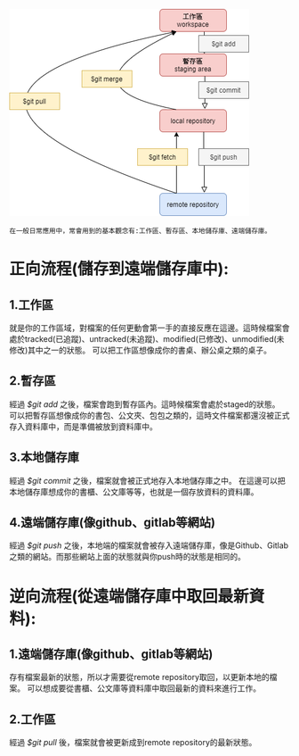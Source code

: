 ![gitProcess](gitProcess.png "在一般日常應用中，常會用到的基本觀念有:工作區、暫存區、本地儲存庫、遠端儲存庫。")

    在一般日常應用中，常會用到的基本觀念有:工作區、暫存區、本地儲存庫、遠端儲存庫。

# 正向流程(儲存到遠端儲存庫中):
## 1.工作區
就是你的工作區域，對檔案的任何更動會第一手的直接反應在這邊。這時候檔案會處於tracked(已追蹤)、untracked(未追蹤)、modified(已修改)、unmodified(未修改)其中之一的狀態。
可以把工作區想像成你的書桌、辦公桌之類的桌子。
## 2.暫存區
經過 *$git add* 之後，檔案會跑到暫存區內。這時候檔案會處於staged的狀態。
可以把暫存區想像成你的書包、公文夾、包包之類的，這時文件檔案都還沒被正式存入資料庫中，而是準備被放到資料庫中。
## 3.本地儲存庫
經過 *$git commit* 之後，檔案就會被正式地存入本地儲存庫之中。
在這邊可以把本地儲存庫想成你的書櫃、公文庫等等，也就是一個存放資料的資料庫。
## 4.遠端儲存庫(像github、gitlab等網站)
經過 *$git push* 之後，本地端的檔案就會被存入遠端儲存庫，像是Github、Gitlab之類的網站。而那些網站上面的狀態就與你push時的狀態是相同的。
# 逆向流程(從遠端儲存庫中取回最新資料):
## 1.遠端儲存庫(像github、gitlab等網站)
存有檔案最新的狀態，所以才需要從remote repository取回，以更新本地的檔案。
可以想成要從書櫃、公文庫等資料庫中取回最新的資料來進行工作。
## 2.工作區
經過 *$git pull* 後，檔案就會被更新成到remote repository的最新狀態。
